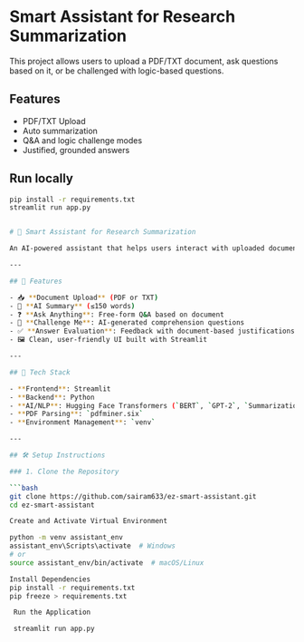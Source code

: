 # Smart Assistant for Research Summarization

This project allows users to upload a PDF/TXT document, ask questions based on it, or be challenged with logic-based questions.

## Features
- PDF/TXT Upload
- Auto summarization
- Q&A and logic challenge modes
- Justified, grounded answers

## Run locally
```bash
pip install -r requirements.txt
streamlit run app.py


# 📄 Smart Assistant for Research Summarization

An AI-powered assistant that helps users interact with uploaded documents by summarizing content, answering questions, and generating logic-based challenges. Ideal for research papers, legal documents, manuals, and more.

---

## 🚀 Features

- 📥 **Document Upload** (PDF or TXT)
- 🧠 **AI Summary** (≤150 words)
- ❓ **Ask Anything**: Free-form Q&A based on document
- 🎯 **Challenge Me**: AI-generated comprehension questions
- ✅ **Answer Evaluation**: Feedback with document-based justifications
- 🖼️ Clean, user-friendly UI built with Streamlit

---

## 🧰 Tech Stack

- **Frontend**: Streamlit
- **Backend**: Python
- **AI/NLP**: Hugging Face Transformers (`BERT`, `GPT-2`, `Summarization` pipeline)
- **PDF Parsing**: `pdfminer.six`
- **Environment Management**: `venv`

---

## 🛠️ Setup Instructions

### 1. Clone the Repository

```bash
git clone https://github.com/sairam633/ez-smart-assistant.git
cd ez-smart-assistant

Create and Activate Virtual Environment

python -m venv assistant_env
assistant_env\Scripts\activate  # Windows
# or
source assistant_env/bin/activate  # macOS/Linux

Install Dependencies
pip install -r requirements.txt
pip freeze > requirements.txt

 Run the Application

 streamlit run app.py
